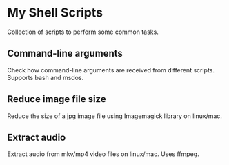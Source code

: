 # My Shell Scripts
Collection of scripts to perform some common tasks.

## Command-line arguments
Check how command-line arguments are received from different scripts. Supports bash and msdos.

## Reduce image file size
Reduce the size of a jpg image file using Imagemagick library on linux/mac.

## Extract audio
Extract audio from mkv/mp4 video files on linux/mac. Uses ffmpeg.

